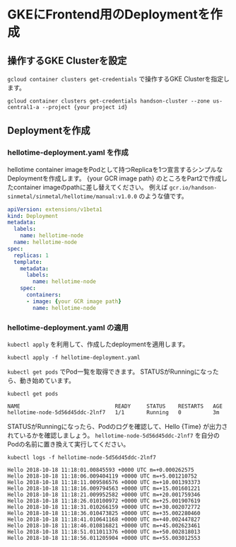 # GKEにFrontend用のDeploymentを作成

## 操作するGKE Clusterを設定

`gcloud container clusters get-credentials` で操作するGKE Clusterを指定します。

```
gcloud container clusters get-credentials handson-cluster --zone us-central1-a --project {your project id}
```

## Deploymentを作成

### hellotime-deployment.yaml を作成

hellotime container imageをPodとして持つReplicaを1つ宣言するシンプルなDeploymentを作成します。
{your GCR image path} のところをPart2で作成したcontainer imageのpathに差し替えてください。
例えば `gcr.io/handson-sinmetal/sinmetal/hellotime/manual:v1.0.0` のような値です。

``` hellotime-deployment.yaml
apiVersion: extensions/v1beta1
kind: Deployment
metadata:
  labels:
    name: hellotime-node
  name: hellotime-node
spec:
  replicas: 1
  template:
    metadata:
      labels:
        name: hellotime-node
    spec:
      containers:
      - image: {your GCR image path}
        name: hellotime-node
```

### hellotime-deployment.yaml の適用

`kubectl apply` を利用して、作成したdeploymentを適用します。

```
kubectl apply -f hellotime-deployment.yaml
```

`kubectl get pods` でPod一覧を取得できます。
STATUSがRunningになったら、動き始めています。

```
kubectl get pods

NAME                              READY     STATUS    RESTARTS   AGE
hellotime-node-5d56d45ddc-2lnf7   1/1       Running   0          3m
```

STATUSがRunningになったら、Podのログを確認して、Hello {Time} が出力されているかを確認しましょう。
`hellotime-node-5d56d45ddc-2lnf7` を自分のPodの名前に置き換えて実行してください。

```
kubectl logs -f hellotime-node-5d56d45ddc-2lnf7

Hello 2018-10-18 11:18:01.00845593 +0000 UTC m=+0.000262575
Hello 2018-10-18 11:18:06.009404119 +0000 UTC m=+5.001210752
Hello 2018-10-18 11:18:11.009586576 +0000 UTC m=+10.001393373
Hello 2018-10-18 11:18:16.009794563 +0000 UTC m=+15.001601221
Hello 2018-10-18 11:18:21.009952582 +0000 UTC m=+20.001759346
Hello 2018-10-18 11:18:26.010100972 +0000 UTC m=+25.001907619
Hello 2018-10-18 11:18:31.010266159 +0000 UTC m=+30.002072772
Hello 2018-10-18 11:18:36.010473825 +0000 UTC m=+35.002280460
Hello 2018-10-18 11:18:41.010641168 +0000 UTC m=+40.002447827
Hello 2018-10-18 11:18:46.010816821 +0000 UTC m=+45.002623461
Hello 2018-10-18 11:18:51.011011376 +0000 UTC m=+50.002818013
Hello 2018-10-18 11:18:56.011205904 +0000 UTC m=+55.003012553
```

